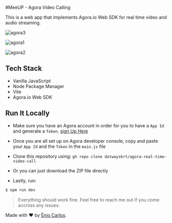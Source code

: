 #MeeUP - Agora Video Calling 

This is a web app that implements Agora.io Web SDK for real time video and audio streaming.


![agora3](https://user-images.githubusercontent.com/49740149/222214473-afe211c8-fe6c-4c6c-b955-c25977fc8a27.png)

![agora1](https://user-images.githubusercontent.com/49740149/222214130-5772031b-237a-4963-9232-cc98d64b1f7a.png)

![agora2](https://user-images.githubusercontent.com/49740149/222214092-44254642-5c06-49a1-9a60-7ee097be7aad.png)


## Tech Stack
- Vanilla JavaScript
- Node Package Manager
- Vite
- Agora.io Web SDK


## Run It Locally

- Make sure you have an Agora account in order for you to have a `App Id` and generate a `Token`. [sign Up Here](https://agora.io)
- Once you are all set up on Agora developer console, copy and paste your `App Id` and the `Token` in the `main.js` file

- Clone this repository using: `gh repo clone datwayskrt/agora-real-time-video-call`
- Or you can just download the ZIP file directly
- Lastly, run:
```bash
$ npm run dev
```

> Everything should work fine. Feel free to reach me out if you come accross any issues.

Made with :heart: by [Énio Carlos](https://twitter.com/eniocarlosao).


